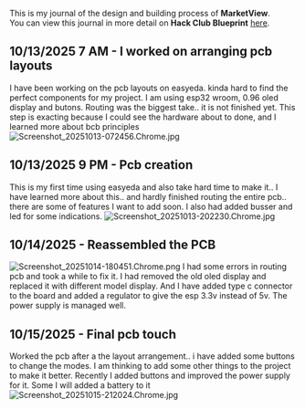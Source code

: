 <!--
  ===================    !!READ THIS NOTICE!!   ====================
  DO NOT edit this file manually. Your changes WILL BE OVERWRITTEN!
  This journal is auto generated and updated by Hack Club Blueprint.
  To edit this file, please edit your journal entries on Blueprint.
  ==================================================================
-->

This is my journal of the design and building process of **MarketView**.  
You can view this journal in more detail on **Hack Club Blueprint** [here](https://blueprint.hackclub.com/projects/446).


## 10/13/2025 7 AM - I worked on arranging pcb layouts  

I have been working on the pcb layouts on easyeda. kinda hard to find the perfect components for my project. I am using esp32 wroom, 0.96 oled display and butons. Routing was the biggest take.. it is not finished yet. This step is exacting because I could see the hardware about to done, and I learned more about bcb principles![Screenshot_20251013-072456.Chrome.jpg](https://blueprint.hackclub.com/user-attachments/blobs/proxy/eyJfcmFpbHMiOnsiZGF0YSI6MTkzMiwicHVyIjoiYmxvYl9pZCJ9fQ==--297d1217cb71327f786b1751a75bc6643daa28f8/Screenshot_20251013-072456.Chrome.jpg)
  

## 10/13/2025 9 PM - Pcb creation  

This is my first time using easyeda and also take hard time to make it.. I have learned more about this.. and hardly finished routing the entire pcb.. there are some of features I want to add soon. I also had added busser and led for some indications. ![Screenshot_20251013-202230.Chrome.jpg](https://blueprint.hackclub.com/user-attachments/blobs/proxy/eyJfcmFpbHMiOnsiZGF0YSI6MjAxMywicHVyIjoiYmxvYl9pZCJ9fQ==--8feb799ab0ef3b190618e2fb13690e1fcd35eb42/Screenshot_20251013-202230.Chrome.jpg)
  

## 10/14/2025 - Reassembled the PCB  

![Screenshot_20251014-180451.Chrome.png](https://blueprint.hackclub.com/user-attachments/blobs/proxy/eyJfcmFpbHMiOnsiZGF0YSI6MjE5MSwicHVyIjoiYmxvYl9pZCJ9fQ==--6085877a7cb9a30224e187d0f11a42d21d6e4046/Screenshot_20251014-180451.Chrome.png)
I had some errors in routing pcb and took a while to fix it. I had removed the old oled display and replaced it with different model display. And I have added type c connector to the board and added a regulator to give the esp 3.3v instead of 5v. The power supply is managed well.  

## 10/15/2025 - Final pcb touch  

Worked the pcb after a the layout arrangement.. i have added some buttons to change the modes. I am thinking to add some other things to the project to make it better. Recently I added buttons and improved the power supply for it. Some I will added a battery to it![Screenshot_20251015-212024.Chrome.jpg](https://blueprint.hackclub.com/user-attachments/blobs/proxy/eyJfcmFpbHMiOnsiZGF0YSI6MjM2MiwicHVyIjoiYmxvYl9pZCJ9fQ==--d004700ed873fd700e0b83210b34ad5dc7c04fb2/Screenshot_20251015-212024.Chrome.jpg)
  

